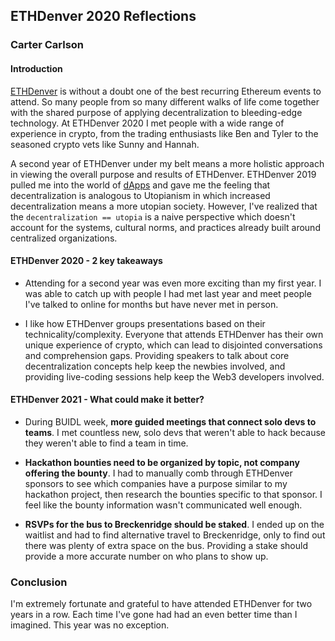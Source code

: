 ## ETHDenver 2020 Reflections
### Carter Carlson


#### Introduction
[ETHDenver](https://ethdenver.com) is without a doubt one of the best recurring Ethereum events to attend.  So many people from so many different walks of life come together with the shared purpose of applying decentralization to bleeding-edge technology.  At ETHDenver 2020 I met people with a wide range of experience in crypto, from the trading enthusiasts like Ben and Tyler to the seasoned crypto vets like Sunny and Hannah.

A second year of ETHDenver under my belt means a more holistic approach in viewing the overall purpose and results of ETHDenver.  ETHDenver 2019 pulled me into the world of [dApps](https://blockgeeks.com/guides/dapps/) and gave me the feeling that decentralization is analogous to Utopianism in which increased decentralization means a more utopian society.  However, I've realized that the `decentralization == utopia` is a naive perspective which doesn't account for the systems, cultural norms, and practices already built around centralized organizations.


#### ETHDenver 2020 - 2 key takeaways
- Attending for a second year was even more exciting than my first year.  I was able to catch up with people I had met last year and meet people I've talked to online for months but have never met in person.

- I like how ETHDenver groups presentations based on their technicality/complexity.  Everyone that attends ETHDenver has their own unique experience of crypto, which can lead to disjointed conversations and comprehension gaps.  Providing speakers to talk about core decentralization concepts help keep the newbies involved, and providing live-coding sessions help keep the Web3 developers involved.


#### ETHDenver 2021 - What could make it better?
- During BUIDL week, __more guided meetings that connect solo devs to teams__.  I met countless new, solo devs that weren't able to hack because they weren't able to find a team in time.

- __Hackathon bounties need to be organized by topic, not company offering the bounty__.  I had to manually comb through ETHDenver sponsors to see which companies have a purpose similar to my hackathon project, then research the bounties specific to that sponsor.  I feel like the bounty information wasn't communicated well enough.

- __RSVPs for the bus to Breckenridge should be staked__.  I ended up on the waitlist and had to find alternative travel to Breckenridge, only to find out there was plenty of extra space on the bus.  Providing a stake should provide a more accurate number on who plans to show up.

### Conclusion
I'm extremely fortunate and grateful to have attended ETHDenver for two years in a row.  Each time I've gone had had an even better time than I imagined.  This year was no exception.
